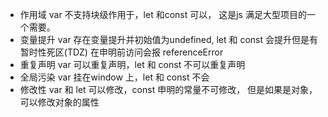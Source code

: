 - 作用域
  var 不支持块级作用于，let 和const 可以， 这是js 满足大型项目的一个需要。
- 变量提升
  var 存在变量提升并初始值为undefined, let 和 const 会提升但是有暂时性死区(TDZ)
  在申明前访问会报 referenceError 
- 重复声明
  var 可以重复声明，let 和 const 不可以重复声明
- 全局污染
  var 挂在window 上，let 和 const 不会
- 修改性
  var 和 let 可以修改，const 申明的常量不可修改， 但是如果是对象， 可以修改对象的属性